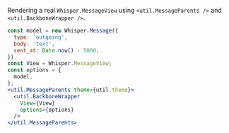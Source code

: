 Rendering a real `Whisper.MessageView` using `<util.MessageParents />` and
`<util.BackboneWrapper />`.

```jsx
const model = new Whisper.Message({
  type: 'outgoing',
  body: 'text',
  sent_at: Date.now() - 5000,
})
const View = Whisper.MessageView;
const options = {
  model,
};
<util.MessageParents theme={util.theme}>
  <util.BackboneWrapper
    View={View}
    options={options}
  />
</util.MessageParents>
```
